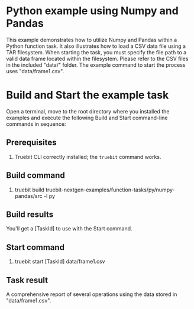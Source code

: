 # Python example using Numpy and Pandas

This example demonstrates how to utilize Numpy and Pandas within a Python function task. It also illustrates how to load a CSV data file using a TAR filesystem. When starting the task, you must specify the file path to a valid data frame located within the filesystem. Please refer to the CSV files in the included "data/" folder. The example command to start the process uses "data/frame1.csv".

# Build and Start the example task

Open a terminal, move to the root directory where you installed the examples and execute the following Build and Start command-line commands in sequence:

## Prerequisites

1. Truebit CLI correctly installed; the `truebit` command works.

## Build command

1. truebit build truebit-nextgen-examples/function-tasks/py/numpy-pandas/src -l py

## Build results

You'll get a [TaskId] to use with the Start command.

## Start command

1. truebit start [TaskId] data/frame1.csv

## Task result

A comprehensive report of several operations using the data stored in "data/frame1.csv".
